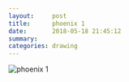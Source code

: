 ```yaml
---
layout:     post
title:      phoenix 1
date:       2018-05-18 21:45:12
summary:    
categories: drawing
---
```

![phoenix 1](/images/diary/phoenix-1.png "weeeeeee")
